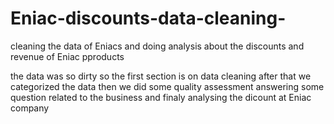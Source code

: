 # Eniac-discounts-data-cleaning-
cleaning the data of Eniacs and doing analysis about the discounts and revenue of Eniac pproducts 





the data was so dirty so the first section is on data cleaning 
after that we categorized the data 
then we did some quality assessment 
answering some question related to the business 
and finaly analysing the dicount at Eniac company
